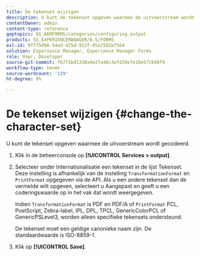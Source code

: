 ```yaml
---
title: De tekenset wijzigen
description: U kunt de tekenset opgeven waarmee de uitvoerstream wordt gecodeerd. Leer hoe u de tekenset kunt wijzigen.
contentOwner: admin
content-type: reference
geptopics: SG_AEMFORMS/categories/configuring_output
products: SG_EXPERIENCEMANAGER/6.5/FORMS
exl-id: 9ff75d98-54ad-425d-912f-d5a7501bf564
solution: Experience Manager, Experience Manager Forms
role: User, Developer
source-git-commit: f6771bd1338a4e27a48c3efd39efe18e57cb98f9
workflow-type: tm+mt
source-wordcount: '129'
ht-degree: 0%

---
```


# De tekenset wijzigen {#change-the-character-set}

U kunt de tekenset opgeven waarmee de uitvoerstream wordt gecodeerd.

1. Klik in de beheerconsole op **[!UICONTROL Services > output]**.
1. Selecteer onder Internationalisatie een tekenset in de lijst Tekenset. Deze instelling is afhankelijk van de instelling `TransformationFormat` en `PrintFormat` opgegeven via de API. Als u een andere tekenset dan de vermelde wilt opgeven, selecteert u Aangepast en geeft u een coderingswaarde op in het vak dat wordt weergegeven.

   Indien `TransformationFormat` is PDF en PDF/A of `PrintFormat` PCL, PostScript, Zebra-label, IPL, DPL, TPCL, GenericColorPCL of GenericPSLevel3, worden alleen specifieke tekensets ondersteund.

   De tekenset moet een geldige canonieke naam zijn. De standaardwaarde is ISO-8859-1.

1. Klik op **[!UICONTROL Save]**.
